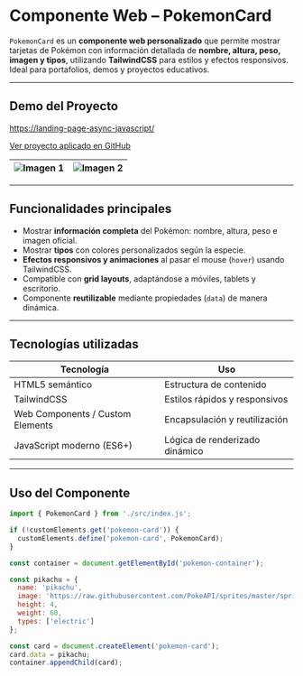 # Componente Web – PokemonCard

`PokemonCard` es un **componente web personalizado** que permite mostrar tarjetas de Pokémon con información detallada de **nombre, altura, peso, imagen y tipos**, utilizando **TailwindCSS** para estilos y efectos responsivos. Ideal para portafolios, demos y proyectos educativos.

---

## Demo del Proyecto

[https://landing-page-async-javascript/](https://landing-page-async-javascript.pablogarciajc.com/)

[Ver proyecto aplicado en GitHub](https://github.com/PabloGarciaJC/landing-page-async-javascript)

| ![Imagen 1](https://pablogarciajc.com/wp-content/uploads/2025/09/pokedex_1.webp) | ![Imagen 2](https://pablogarciajc.com/wp-content/uploads/2025/09/pokedex_2.webp) |
|-----------|-----------|

---

## Funcionalidades principales

- Mostrar **información completa** del Pokémon: nombre, altura, peso e imagen oficial.  
- Mostrar **tipos** con colores personalizados según la especie.  
- **Efectos responsivos y animaciones** al pasar el mouse (`hover`) usando TailwindCSS.  
- Compatible con **grid layouts**, adaptándose a móviles, tablets y escritorio.  
- Componente **reutilizable** mediante propiedades (`data`) de manera dinámica.  

---

## Tecnologías utilizadas

| Tecnología | Uso |
|------------|-----|
| HTML5 semántico | Estructura de contenido |
| TailwindCSS | Estilos rápidos y responsivos |
| Web Components / Custom Elements | Encapsulación y reutilización |
| JavaScript moderno (ES6+) | Lógica de renderizado dinámico |

---

## Uso del Componente

```javascript
import { PokemonCard } from './src/index.js';

if (!customElements.get('pokemon-card')) {
  customElements.define('pokemon-card', PokemonCard);
}

const container = document.getElementById('pokemon-container');

const pikachu = {
  name: 'pikachu',
  image: 'https://raw.githubusercontent.com/PokeAPI/sprites/master/sprites/pokemon/other/official-artwork/25.png',
  height: 4,
  weight: 60,
  types: ['electric']
};

const card = document.createElement('pokemon-card');
card.data = pikachu;
container.appendChild(card);
